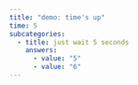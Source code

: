 ```yaml
---
title: "demo: time's up"
time: 5
subcategories:
  - title: just wait 5 seconds
    answers:
      - value: "5"
      - value: "6"
---
```


